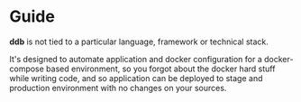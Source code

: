 Guide
===

**ddb** is not tied to a particular language, framework or technical stack.

It's designed to automate application and docker configuration for a docker-compose based environment, so you forgot 
about the docker hard stuff while writing code, and so application can be deployed to stage and production environment 
with no changes on your sources.
